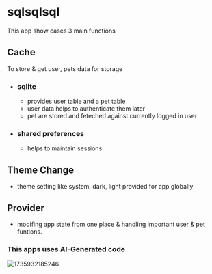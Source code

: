 # sqlsqlsql
This app show cases 3 main functions

## Cache
To store & get user, pets data for storage
  - ### sqlite
    - provides user table and a pet table
    - user data helps to authenticate them later
    - pet are stored and feteched against currently logged in user
  - ### shared preferences
    - helps to maintain sessions
## Theme Change
  - theme setting like system, dark, light provided for app globally
## Provider
  - modifing app state from one place & handling important user & pet funtions.


### This apps uses AI-Generated code
![1735932185246](https://github.com/user-attachments/assets/b43b8e52-25fc-4bf8-84e9-1de2ae44b9f3)
